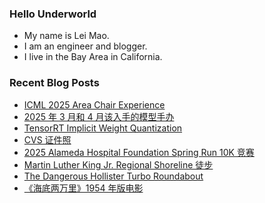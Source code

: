 ### Hello Underworld

- My name is Lei Mao.
- I am an engineer and blogger.
- I live in the Bay Area in California.


### Recent Blog Posts

<!-- BLOG-POST-LIST:START -->
- [ICML 2025 Area Chair Experience](https://leimao.github.io/blog/ICML-2025-Area-Chair-Experience/)
- [2025 年 3 月和 4 月该入手的模型手办](https://leimao.github.io/essay/2025%E5%B9%B43%E6%9C%88%E5%92%8C4%E6%9C%88%E8%AF%A5%E5%85%A5%E6%89%8B%E7%9A%84%E6%A8%A1%E5%9E%8B%E6%89%8B%E5%8A%9E/)
- [TensorRT Implicit Weight Quantization](https://leimao.github.io/blog/TensorRT-Implicit-Weight-Quantization/)
- [CVS 证件照](https://leimao.github.io/essay/CVS%E8%AF%81%E4%BB%B6%E7%85%A7/)
- [2025 Alameda Hospital Foundation Spring Run 10K 竞赛](https://leimao.github.io/life/2025-Alameda-Hospital-Foundation-Spring-Run-10K/)
- [Martin Luther King Jr. Regional Shoreline 徒步](https://leimao.github.io/life/Martin-Luther-King-Jr-Regional-Shoreline-2025-04-26/)
- [The Dangerous Hollister Turbo Roundabout](https://leimao.github.io/blog/The-Dangerous-Hollister-Turbo-Roundabout/)
- [《海底两万里》1954 年版电影](https://leimao.github.io/essay/Twenty-Thousand-Leagues-Under-The-Sea-1954/)
<!-- BLOG-POST-LIST:END -->
